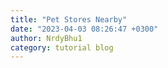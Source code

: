 ```yaml
---
title: "Pet Stores Nearby"
date: "2023-04-03 08:26:47 +0300"
author: NrdyBhu1
category: tutorial blog
---
```


